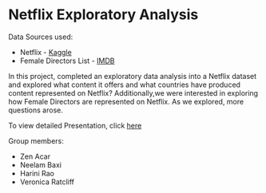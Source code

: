 # Netflix Exploratory Analysis

Data Sources used:
* Netflix - [Kaggle](https://www.kaggle.com/shivamb/netflix-shows)
* Female Directors List - [IMDB](https://www.imdb.com/list/ls027192075/)

In this project, completed an exploratory data analysis into a Netflix dataset and explored what content it offers and what countries have produced content represented on Netflix? Additionally,we were interested in exploring how Female Directors are represented on Netflix. As we explored, more questions arose. 

To view detailed Presentation, click [here](https://docs.google.com/presentation/d/1cJbHs0ffUhx2v_p_FJ9vDZBstneIyndr-f-gBSpr3SM/edit#slide=id.p)


Group members: 
* Zen Acar
* Neelam Baxi
* Harini Rao
* Veronica Ratcliff

   

